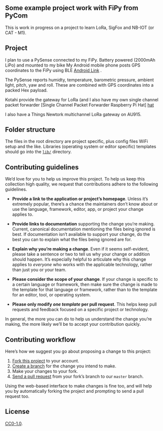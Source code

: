 ## Some example project work with FiPy from PyCom

This is work in progress on a project to learn LoRa, SigFox and NB-IOT (or CAT - M1).

## Project

I plan to use a PySense connected to my FiPy.  Battery powered (2000mAh LiPo) and mounted to my bike
My Android mobile phone posts GPS coordinates to the FiPy using BLE  [Android Link][android] .

The PySense reports humidty, temperature, barometric pressure, ambient light, pitch, yaw and roll.
These are combined with GPS coordinates into a packed Hex payload.

Kotahi provide the gateway for LoRa (and I also have my own single channel packet forwarder
[Single Channel Packet Forwarder Raspberry Pi Hat]
[hat] 

[android]: http://www.meowsbox.com/en/btgps
[hat]: http://wiki.dragino.com/index.php?title=Lora/GPS_HAT

I also have a  Things Newtork multichannel LoRa gateway on AU915.

## Folder structure

The files in the root directory are project specific, plus config files
WiFi setup and the like.  Libraries (operating system or editor specific) templates should go into the
[`lib/`](./lib) directory.

## Contributing guidelines

We’d love for you to help us improve this project. To help us keep this collection
high quality, we request that contributions adhere to the following guidelines.

- **Provide a link to the application or project’s homepage**. Unless it’s
  extremely popular, there’s a chance the maintainers don’t know about or use
  the language, framework, editor, app, or project your change applies to.

- **Provide links to documentation** supporting the change you’re making.
  Current, canonical documentation mentioning the files being ignored is best.
  If documentation isn’t available to support your change, do the best you can
  to explain what the files being ignored are for.

- **Explain why you’re making a change**. Even if it seems self-evident, please
  take a sentence or two to tell us why your change or addition should happen.
  It’s especially helpful to articulate why this change applies to *everyone*
  who works with the applicable technology, rather than just you or your team.

- **Please consider the scope of your change**. If your change is specific to a
  certain language or framework, then make sure the change is made to the
  template for that language or framework, rather than to the template for an
  editor, tool, or operating system.

- **Please only modify *one template* per pull request**. This helps keep pull
  requests and feedback focused on a specific project or technology.

In general, the more you can do to help us understand the change you’re making,
the more likely we’ll be to accept your contribution quickly.


## Contributing workflow

Here’s how we suggest you go about proposing a change to this project:

1. [Fork this project][fork] to your account.
2. [Create a branch][branch] for the change you intend to make.
3. Make your changes to your fork.
4. [Send a pull request][pr] from your fork’s branch to our `master` branch.

Using the web-based interface to make changes is fine too, and will help you
by automatically forking the project and prompting to send a pull request too.

[fork]: https://help.github.com/articles/fork-a-repo/
[branch]: https://help.github.com/articles/creating-and-deleting-branches-within-your-repository
[pr]: https://help.github.com/articles/using-pull-requests/

## License

[CC0-1.0](./LICENSE).
